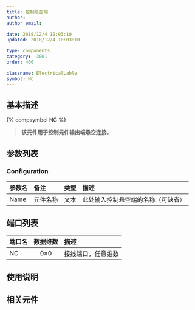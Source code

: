 ```yaml
---
title: 控制悬空端
author:
author_email:

date: 2018/12/4 10:03:10
updated: 2018/12/4 10:03:10

type: components
category: -3001
order: 400

classname: ElectricalLable
symbol: NC
---
```


## 基本描述

{% compsymbol NC %}

> **该元件用于控制元件输出端悬空连接。**

## 参数列表

### Configuration

| 参数名 | 备注     | 类型 | 描述                               |
| :----- | :------- | :--: | :--------------------------------- |
| Name   | 元件名称 | 文本 | 此处输入控制悬空端的名称（可缺省） |

## 端口列表

| 端口名 | 数据维数 | 描述               |
| :----- | :------: | :----------------- |
| NC     |   0×0    | 接线端口，任意维数 |

## 使用说明

## 相关元件
